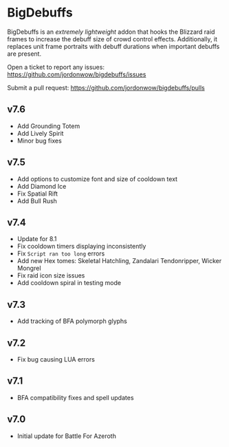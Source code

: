 # BigDebuffs

BigDebuffs is an _extremely lightweight_ addon that hooks the Blizzard raid frames to increase the debuff size of crowd control effects. Additionally, it replaces unit frame portraits with debuff durations when important debuffs are present.

Open a ticket to report any issues:
https://github.com/jordonwow/bigdebuffs/issues

Submit a pull request:
https://github.com/jordonwow/bigdebuffs/pulls

## v7.6

* Add Grounding Totem
* Add Lively Spirit
* Minor bug fixes


## v7.5

* Add options to customize font and size of cooldown text
* Add Diamond Ice
* Fix Spatial Rift
* Add Bull Rush

## v7.4

* Update for 8.1
* Fix cooldown timers displaying inconsistently
* Fix `Script ran too long` errors
* Add new Hex tomes: Skeletal Hatchling, Zandalari Tendonripper, Wicker Mongrel
* Fix raid icon size issues
* Add cooldown spiral in testing mode

## v7.3

* Add tracking of BFA polymorph glyphs

## v7.2

* Fix bug causing LUA errors

## v7.1

* BFA compatibility fixes and spell updates

## v7.0

* Initial update for Battle For Azeroth
